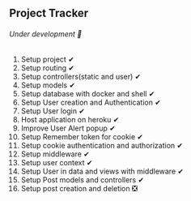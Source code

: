 ## Project Tracker
###### Under development 👷

1. Setup project ✔
2. Setup routing ✔
3. Setup controllers(static and user) ✔
4. Setup models ✔
5. Setup database with docker and shell ✔
6. Setup User creation and Authentication ✔
7. Setup User login ✔
8. Host application on heroku ✔
9. Improve User Alert popup ✔
10. Setup Remember token for cookie ✔
11. Setup cookie authentication and authorization ✔
12. Setup middleware ✔
13. Setup user context ✔
14. Setup User in data and views with middleware ✔
15. Setup Post models and controllers ✔
16. Setup post creation and deletion ❎

